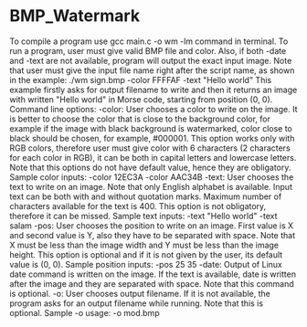 # BMP_Watermark
To compile a program use gcc main.c -o wm -lm command in terminal.
To run a program, user must give valid BMP file and color. Also, if both -date and -text are not
available, program will output the exact input image. Note that user must give the input file name
right after the script name, as shown in the example:
./wm sign.bmp -color FFFFAF -text "Hello world"
This example firstly asks for output filename to write and then it returns an image with written
"Hello world" in Morse code, starting from position (0, 0).
Command line options:
-color: User chooses a color to write on the image. It is better to choose the color that is close
to the background color, for example if the image with black background is watermarked, color
close to black should be chosen, for example, #000001. This option works only with RGB colors,
therefore user must give color with 6 characters (2 characters for each color in RGB), it can be
both in capital letters and lowercase letters. Note that this options do not have default value, hence
they are obligatory. Sample color inputs:
-color 12EC3A
-color AAC34B
-text: User chooses the text to write on an image. Note that only English alphabet is available.
Input text can be both with and without quotation marks. Maximum number of characters available
for the text is 400. This option is not obligatory, therefore it can be missed. Sample text inputs:
-text "Hello world"
-text salam
-pos: User chooses the position to write on an image. First value is X and second value is Y,
also they have to be separated with space. Note that X must be less than the image width and Y
must be less than the image height. This option is optional and if it is not given by the user, its
default value is (0, 0). Sample position inputs:
-pos 25 35
-date: Output of Linux date command is written on the image. If the text is available, date is
written after the image and they are separated with space. Note that this command is optional.
-o: User chooses output filename. If it is not available, the program asks for an output filename
while running. Note that this is optional. Sample -o usage:
-o mod.bmp
